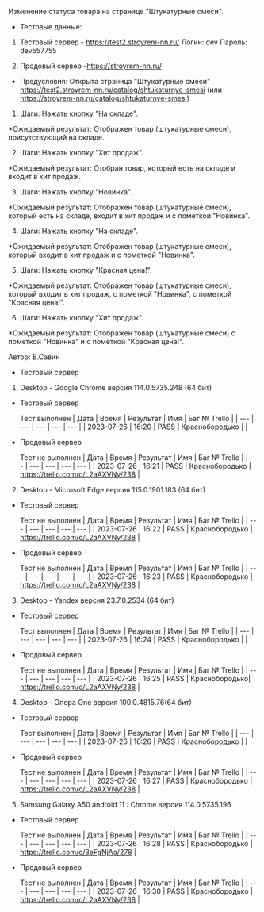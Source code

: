 Изменение статуса товара на странице "Штукатурные смеси".

* Тестовые данные: 
1. Тестовый сервер - https://test2.stroyrem-nn.ru/
Логин: dev
Пароль: dev557755

2. Продовый сервер -https://stroyrem-nn.ru/

* Предусловия:
Открыта страница "Штукатурные смеси" https://test2.stroyrem-nn.ru/catalog/shtukaturnye-smesi (или https://stroyrem-nn.ru/catalog/shtukaturnye-smesi)

1. Шаги:
Нажать кнопку "На складе".

*Ожидаемый результат:
Отображен товар (штукатурные смеси), присутствующий на складе.

2. Шаги:
Нажать кнопку "Хит продаж".

*Ожидаемый результат:
Отобран товар, который есть на складе и входит в хит продаж.

3. Шаги:
Нажать кнопку "Новинка".

*Ожидаемый результат:
Отображен товар (штукатурные смеси), который есть на складе, входит в хит продаж и с пометкой "Новинка".

4. Шаги:
Нажать кнопку "На складе".

*Ожидаемый результат:
Отображен товар (штукатурные смеси), который входит в хит продаж и с пометкой "Новинка".


5. Шаги:
Нажать кнопку "Красная цена!".

*Ожидаемый результат:
Отображен товар (штукатурные смеси), который входит в хит продаж, с пометкой "Новинка", с пометкой "Красная цена!".

6. Шаги:
Нажать кнопку "Хит продаж".

*Ожидаемый результат:
Отображен товар (штукатурные смеси) с пометкой "Новинка" и с пометкой "Красная цена!".

Автор: В.Савин

* Тестовый сервер 


1. Desktop - Google Chrome версия 114.0.5735.248 (64 бит)

* Тестовый сервер 

  Тест выполнен
| Дата | Время | Результат | Имя | Баг № Trello |
| --- | --- | --- | --- | --- |
| 2023-07-26 | 16:20 | PASS | Краснобородько |  | 

* Продовый сервер

  Тест не выполнен
| Дата | Время | Результат | Имя | Баг № Trello |
| --- | --- | --- | --- | --- |
| 2023-07-26 | 16:21 | PASS | Краснобородько | https://trello.com/c/L2aAXVNy/238 | 


2. Desktop - Microsoft Edge версия 115.0.1901.183 (64 бит)

* Тестовый сервер

  Тест не выполнен
| Дата | Время | Результат | Имя | Баг № Trello |
| --- | --- | --- | --- | --- |
| 2023-07-26 | 16:22 | PASS | Краснобородько | https://trello.com/c/L2aAXVNy/238 | 

* Продовый сервер

  Тест не выполнен
| Дата | Время | Результат | Имя | Баг № Trello |
| --- | --- | --- | --- | --- |
| 2023-07-26 | 16:23 | PASS | Краснобородько | https://trello.com/c/L2aAXVNy/238 | 


3. Desktop - Yandex версия 23.7.0.2534 (64 бит)

* Тестовый сервер 

  Тест выполнен
| Дата | Время | Результат | Имя | Баг № Trello |
| --- | --- | --- | --- | --- |
| 2023-07-26 | 16:24 | PASS | Краснобородько |  | 

* Продовый сервер

  Тест не выполнен
| Дата | Время | Результат | Имя | Баг № Trello |
| --- | --- | --- | --- | --- |
| 2023-07-26 | 16:25 | PASS | Краснобородько| https://trello.com/c/L2aAXVNy/238 | 


4. Desktop - Опера One версия 100.0.4815.76(64 бит)

* Тестовый сервер  

  Тест выполнен
| Дата | Время | Результат | Имя | Баг № Trello |
| --- | --- | --- | --- | --- |
| 2023-07-26 | 16:26 | PASS | Краснобородько | | 

* Продовый сервер

  Тест не выполнен
| Дата | Время | Результат | Имя | Баг № Trello |
| --- | --- | --- | --- | --- |
| 2023-07-26 | 16:27 | PASS | Краснобородько | https://trello.com/c/L2aAXVNy/238 |


5. Samsung Galaxy A50 аndroid 11 : Chrome версия 114.0.5735.196

* Тестовый сервер
  
  Тест не выполнен
| Дата | Время | Результат | Имя | Баг № Trello |
| --- | --- | --- | --- | --- |
| 2023-07-26 | 16:28 | PASS | Краснобородько | https://trello.com/c/3eFgNjAa/278 | 

* Продовый сервер

  Тест не выполнен
| Дата | Время | Результат | Имя | Баг № Trello |
| --- | --- | --- | --- | --- |
| 2023-07-26 | 16:30 | PASS | Краснобородько | https://trello.com/c/L2aAXVNy/238 |